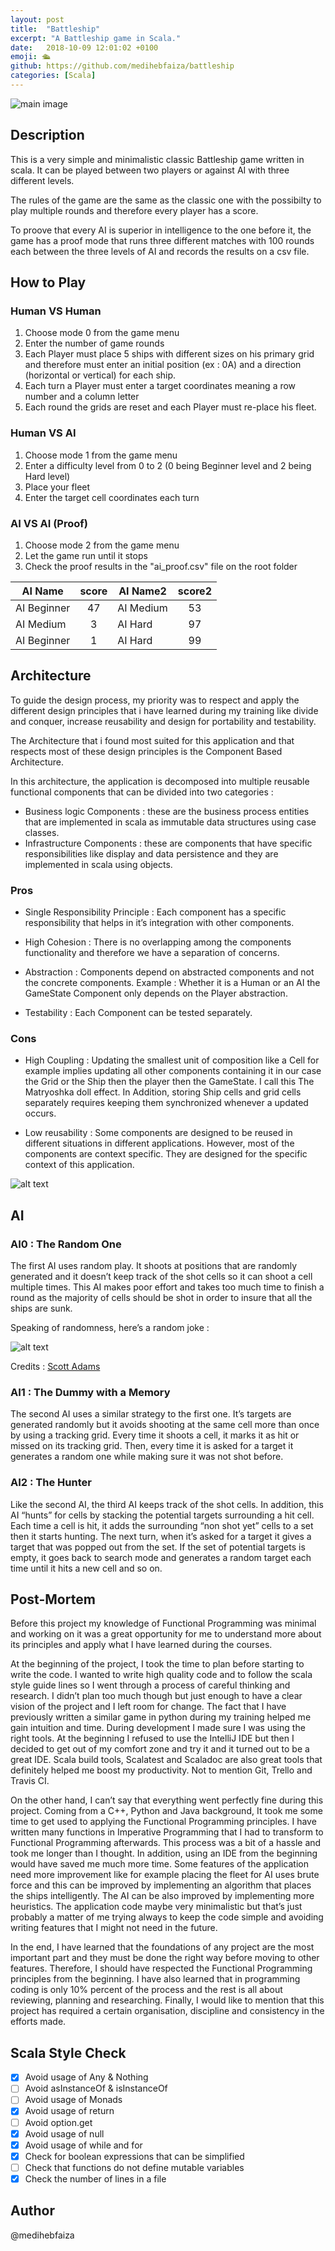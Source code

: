 ```yaml
---
layout: post
title:  "Battleship"
excerpt: "A Battleship game in Scala."
date:   2018-10-09 12:01:02 +0100
emoji: 🛳
github: https://github.com/medihebfaiza/battleship
categories: [Scala]
---
```


<img src="https://i.imgur.com/yP2GHgy.png" alt="main image"/>

## Description 
This is a very simple and minimalistic classic Battleship game written in scala. It can be played between two players or against AI with three different levels.

The rules of the game are the same as the classic one with the possibilty to play multiple rounds and therefore every player has a score.

To proove that every AI is superior in intelligence to the one before it, the game has a proof mode that runs three different matches with 100 rounds each between the three levels of AI and records the results on a csv file.  

## How to Play
### Human VS Human
1. Choose mode 0 from the game menu
2. Enter the number of game rounds
3. Each Player must place 5 ships with different sizes on his primary grid and therefore must enter an initial position (ex : 0A) and a direction (horizontal or vertical) for each ship.
4. Each turn a Player must enter a target coordinates meaning a row number and a column letter
5. Each round the grids are reset and each Player must re-place his fleet.  

### Human VS AI
1. Choose mode 1 from the game menu
2. Enter a difficulty level from 0 to 2 (0 being Beginner level and 2 being Hard level)
3. Place your fleet
4. Enter the target cell coordinates each turn

### AI VS AI (Proof)
1. Choose mode 2 from the game menu
2. Let the game run until it stops
3. Check the proof results in the "ai_proof.csv" file on the root folder 

|AI Name     | score | AI Name2  | score2 |
------------ | :---: | --------- | :-----:  
|AI Beginner | 47    | AI Medium | 53     |
|AI Medium   | 3     | AI Hard   | 97     |
|AI Beginner | 1     | AI Hard   | 99     |

## Architecture
To guide the design process, my priority was to respect and apply the different design principles that i have learned during my training like divide and conquer, increase reusability and design for portability and testability.

The Architecture that i found most suited for this application and that respects most of these design principles is the Component Based Architecture.

In this architecture, the application is decomposed into multiple reusable functional components that can be divided into two categories : 
- Business logic Components : these are the business process entities that are implemented in scala as immutable data structures using case classes.
- Infrastructure Components : these are components that have specific responsibilities like display and data persistence and they are implemented in scala using objects.

### Pros
- Single Responsibility Principle :
Each component has a specific responsibility that helps in it’s integration with other components.

- High Cohesion :
There is no overlapping among the components functionality and therefore we have a separation of concerns.

- Abstraction : 
Components depend on abstracted components and not the concrete components. Example : Whether it is a Human or an AI the GameState Component only depends on the Player abstraction. 

- Testability : 
Each Component can be tested separately.
### Cons
- High Coupling : 
Updating  the smallest unit of composition like a Cell for example implies updating all other components containing it in our case the Grid or the Ship then the player then the GameState. I call this The Matryoshka doll effect.
In Addition, storing Ship cells and grid cells separately requires keeping them synchronized whenever a updated occurs.

- Low reusability : 
Some components are designed to be reused in different situations in different applications. However, most of the components are context specific. They are designed for the specific context of this application.

![alt text](https://i.imgur.com/pEn8VdI.png "Architecture")


## AI
### AI0 : The Random One
The first AI uses  random play. It shoots at positions that are randomly generated and it doesn’t keep track of the shot cells so it can shoot a cell multiple times.
This AI makes poor effort and takes too much time to finish a round as the majority of cells should be shot in order to insure that all the ships are sunk.

Speaking of randomness, here’s a random joke :

![alt text](https://i.imgur.com/lJ7LuSg.gif "Joke")

Credits : [Scott Adams](http://dilbert.com/)
### AI1 : The Dummy with a Memory
The second AI uses a similar strategy to the first one. It’s targets are generated randomly but it avoids shooting at the same cell more than once by using a tracking grid. Every time it shoots a cell, it marks it as hit or missed on its tracking grid. Then, every time it is asked for a target it generates a random one while making sure it was not shot before.

### AI2 : The Hunter
Like the second AI, the third AI keeps track of the shot cells. In addition, this AI “hunts” for cells by stacking the potential targets surrounding a hit cell.
Each time a cell is hit, it adds the surrounding “non shot yet” cells to a set then it starts hunting. The next turn, when it’s asked for a target it gives a target that was popped out from the set.
If the set of potential targets is empty, it goes back to search mode and generates a random target each time until it hits a new cell and so on.

## Post-Mortem
Before this project my knowledge of Functional Programming was minimal and working on it was a great opportunity for me to understand more about its principles and apply what I have learned during the courses.

At the beginning of the project, I took the time to plan before starting to write the code. I wanted to write high quality code and to follow the scala style guide lines so I went through a process of careful thinking and research. I didn’t plan too much though but just enough to have a clear vision of the project and I left room for change. The fact that I have previously written a similar game in python during my training helped me gain intuition and time.
During development I made sure I was using the right tools. At the beginning I refused to use the IntelliJ IDE but then I decided to get out of my comfort zone and try it and it turned out to be a great IDE. 
Scala build tools, Scalatest and Scaladoc are also great tools that definitely helped me boost my productivity. Not to mention Git, Trello and Travis CI.

On the other hand, I can’t say that everything went perfectly fine during this project. 
Coming from a C++, Python and Java background, It took me some time to get used to applying the Functional Programming principles. I have written many functions in Imperative Programming that I had to transform to Functional Programming afterwards. This process was a bit of a hassle and took me longer than I thought.
In addition, using an IDE from the beginning would have saved me much more time.
Some features of the application need more improvement like for example placing the fleet for AI uses brute force and this can be improved by implementing an algorithm that places the ships intelligently. The AI can be also improved by implementing more heuristics.
The application code maybe very minimalistic but that’s just probably a matter of me trying always to keep the code simple and avoiding writing features that I might not need in the future.

In the end, I have learned that the foundations of any project are the most important part and they must be done the right way before moving to other features. Therefore, I should have respected the Functional Programming principles from the beginning. 
I have also learned that in programming coding is only 10% percent of the process and the rest is all about reviewing, planning and researching.
Finally, I would like to mention that this project has required a certain organisation, discipline and consistency in the efforts made.

## Scala Style Check 
- [x] Avoid usage of Any & Nothing
- [ ] Avoid asInstanceOf & isInstanceOf
- [ ] Avoid usage of Monads
- [x] Avoid usage of return
- [ ] Avoid option.get
- [x] Avoid usage of null
- [x] Avoid usage of while and for
- [x] Check for boolean expressions that can be simplified
- [ ] Check that functions do not define mutable variables
- [x] Check the number of lines in a file

## Author
@medihebfaiza
